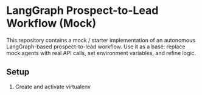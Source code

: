 # LangGraph Prospect-to-Lead Workflow (Mock)

This repository contains a mock / starter implementation of an autonomous
LangGraph-based prospect-to-lead workflow. Use it as a base: replace mock
agents with real API calls, set environment variables, and refine logic.

## Setup

1. Create and activate virtualenv
